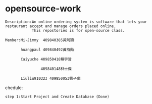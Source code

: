 # opensource-work
    Description:An online ordering system is software that lets your restaurant accept and manage orders placed online.
                This repostories is for open-source class.
    
    Member:Mi-Jimmy  409840385黃則穎

           huangpaul 409840492黃柏勛

           Caiyuche 409850418蔡宇哲

                    409840148林士傑

           Liuliu910323 409850053劉子瑜
           

chedule:
    
    
    
    step 1:Start Project and Create Database (Done)          
           

